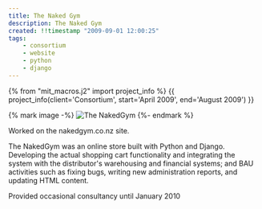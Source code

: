 ```yaml
---
title: The Naked Gym
description: The Naked Gym
created: !!timestamp "2009-09-01 12:00:25"
tags:
    - consortium
    - website
    - python
    - django
---
```

{% from "mit_macros.j2" import project_info %}
{{ project_info(client='Consortium', start='April 2009', end='August 2009') }}

{% mark image -%}
![The NakedGym](/media/images/nakedgym-home.png)
{%- endmark %}

Worked on the nakedgym.co.nz site.
<!--more-->

The NakedGym was an online store built with Python and Django. Developing the actual
shopping cart functionality and integrating the system with the distributor's
warehousing and financial systems; and BAU activities such as fixing bugs,
writing new administration reports, and updating HTML content.

Provided occasional consultancy until January 2010

